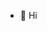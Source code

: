 - 👋 Hi

<!---
h-igh/h-igh is a ✨ special ✨ repository because its `README.md` (this file) appears on your GitHub profile.
You can click the Preview link to take a look at your changes.
--->
